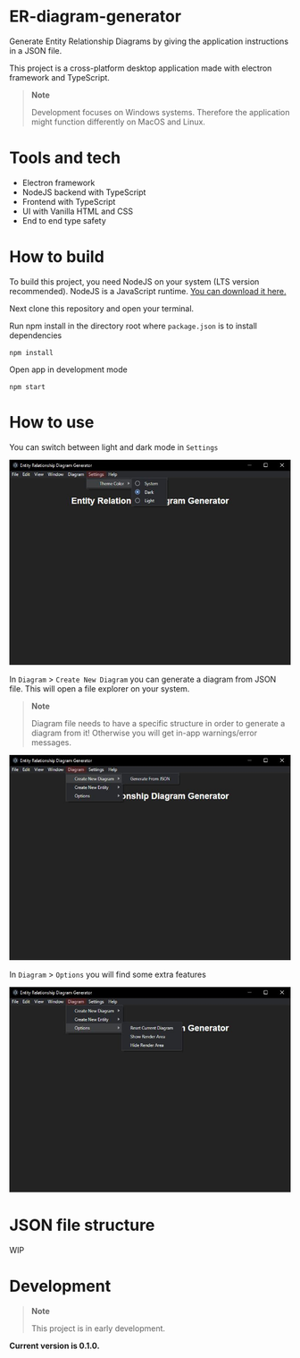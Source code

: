 # ER-diagram-generator
Generate Entity Relationship Diagrams by giving the application instructions in a JSON file.

This project is a cross-platform desktop application made with electron framework and TypeScript.

> **Note**
> 
> Development focuses on Windows systems. Therefore the application might function differently on MacOS and Linux.

# Tools and tech
- Electron framework
- NodeJS backend with TypeScript
- Frontend with TypeScript
- UI with Vanilla HTML and CSS
- End to end type safety

# How to build
To build this project, you need NodeJS on your system (LTS version recommended). NodeJS is a JavaScript runtime. [You can download it here.][NodeJS_download]

Next clone this repository and open your terminal.

Run npm install in the directory root where `package.json` is to install dependencies
```
npm install
```

Open app in development mode
```
npm start
```

# How to use

You can switch between light and dark mode in `Settings`

![Theme Color](./documentation/images/theme_color.JPG?raw=true)

In `Diagram` > `Create New Diagram` you can generate a diagram from JSON file. This will open a file explorer on your system.

> **Note**
> 
> Diagram file needs to have a specific structure in order to generate a diagram from it! Otherwise you will get in-app warnings/error messages.

![Generate From JSON](./documentation/images/generate_from_json.JPG?raw=true)

In `Diagram` > `Options` you will find some extra features

![Options](./documentation/images/diagram_options.JPG?raw=true)


# JSON file structure
WIP


# Development
> **Note**
> 
> This project is in early development.

**Current version is 0.1.0.**

[NodeJS_download]: https://nodejs.org/en/
